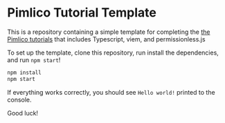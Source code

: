 # Pimlico Tutorial Template

This is a repository containing a simple template for completing the [the Pimlico tutorials](https://docs.pimlico.io/tutorial) that includes Typescript, viem, and permissionless.js

To set up the template, clone this repository, run install the dependencies, and run `npm start`!

```bash
npm install
npm start
```

If everything works correctly, you should see `Hello world!` printed to the console.

Good luck!